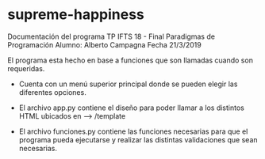 # supreme-happiness

Documentación del programa
TP IFTS 18 - Final Paradigmas de Programación
Alumno: Alberto Campagna
Fecha 21/3/2019

El programa esta hecho en base a funciones que son llamadas cuando son requeridas.

- Cuenta con un menú superior principal donde se pueden elegir las diferentes opciones.

- El archivo app.py contiene el diseño para poder llamar a los distintos HTML ubicados en --> /template

- El archivo funciones.py contiene las funciones necesarias para que el programa pueda ejecutarse y realizar las distintas validaciones que sean necesarias.

